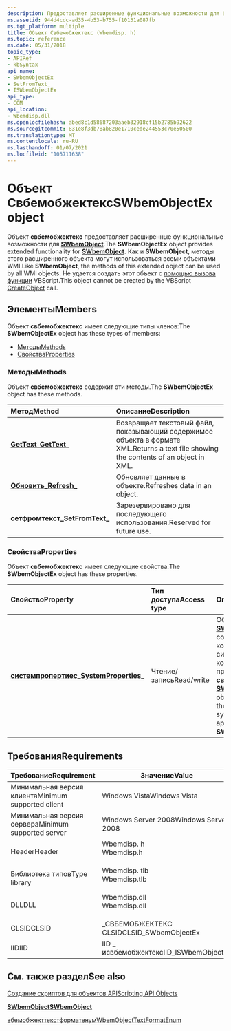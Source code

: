 ```yaml
---
description: Предоставляет расширенные функциональные возможности для SWbemObject. Как и SWbemObject, методы этого расширенного объекта могут использоваться всеми объектами WMI.
ms.assetid: 944d4cdc-ad35-4b53-b755-f10131a087fb
ms.tgt_platform: multiple
title: Объект Свбемобжектекс (Wbemdisp. h)
ms.topic: reference
ms.date: 05/31/2018
topic_type:
- APIRef
- kbSyntax
api_name:
- SWbemObjectEx
- SetFromText_
- ISWbemObjectEx
api_type:
- COM
api_location:
- Wbemdisp.dll
ms.openlocfilehash: abed8c1d58687203aaeb32918cf15b2785b92622
ms.sourcegitcommit: 831e8f3db78ab820e1710cede244553c70e50500
ms.translationtype: MT
ms.contentlocale: ru-RU
ms.lasthandoff: 01/07/2021
ms.locfileid: "105711638"
---
```

# <a name="swbemobjectex-object"></a><span data-ttu-id="74b37-104">Объект Свбемобжектекс</span><span class="sxs-lookup"><span data-stu-id="74b37-104">SWbemObjectEx object</span></span>

<span data-ttu-id="74b37-105">Объект **свбемобжектекс** предоставляет расширенные функциональные возможности для [**SWbemObject**](swbemobject.md).</span><span class="sxs-lookup"><span data-stu-id="74b37-105">The **SWbemObjectEx** object provides extended functionality for [**SWbemObject**](swbemobject.md).</span></span> <span data-ttu-id="74b37-106">Как и **SWbemObject**, методы этого расширенного объекта могут использоваться всеми объектами WMI.</span><span class="sxs-lookup"><span data-stu-id="74b37-106">Like **SWbemObject**, the methods of this extended object can be used by all WMI objects.</span></span> <span data-ttu-id="74b37-107">Не удается создать этот объект с [помощью вызова функции](/previous-versions//xzysf6hc(v=vs.85)) VBScript.</span><span class="sxs-lookup"><span data-stu-id="74b37-107">This object cannot be created by the VBScript [CreateObject](/previous-versions//xzysf6hc(v=vs.85)) call.</span></span>

## <a name="members"></a><span data-ttu-id="74b37-108">Элементы</span><span class="sxs-lookup"><span data-stu-id="74b37-108">Members</span></span>

<span data-ttu-id="74b37-109">Объект **свбемобжектекс** имеет следующие типы членов:</span><span class="sxs-lookup"><span data-stu-id="74b37-109">The **SWbemObjectEx** object has these types of members:</span></span>

-   [<span data-ttu-id="74b37-110">Методы</span><span class="sxs-lookup"><span data-stu-id="74b37-110">Methods</span></span>](#methods)
-   [<span data-ttu-id="74b37-111">Свойства</span><span class="sxs-lookup"><span data-stu-id="74b37-111">Properties</span></span>](#properties)

### <a name="methods"></a><span data-ttu-id="74b37-112">Методы</span><span class="sxs-lookup"><span data-stu-id="74b37-112">Methods</span></span>

<span data-ttu-id="74b37-113">Объект **свбемобжектекс** содержит эти методы.</span><span class="sxs-lookup"><span data-stu-id="74b37-113">The **SWbemObjectEx** object has these methods.</span></span>



| <span data-ttu-id="74b37-114">Метод</span><span class="sxs-lookup"><span data-stu-id="74b37-114">Method</span></span>                                      | <span data-ttu-id="74b37-115">Описание</span><span class="sxs-lookup"><span data-stu-id="74b37-115">Description</span></span>                                                              |
|:--------------------------------------------|:-------------------------------------------------------------------------|
| [<span data-ttu-id="74b37-116">**GetText\_**</span><span class="sxs-lookup"><span data-stu-id="74b37-116">**GetText\_**</span></span>](swbemobjectex-gettext-.md) | <span data-ttu-id="74b37-117">Возвращает текстовый файл, показывающий содержимое объекта в формате XML.</span><span class="sxs-lookup"><span data-stu-id="74b37-117">Returns a text file showing the contents of an object in XML.</span></span><br/> |
| [<span data-ttu-id="74b37-118">**Обновить\_**</span><span class="sxs-lookup"><span data-stu-id="74b37-118">**Refresh\_**</span></span>](swbemobjectex-refresh-.md) | <span data-ttu-id="74b37-119">Обновляет данные в объекте.</span><span class="sxs-lookup"><span data-stu-id="74b37-119">Refreshes data in an object.</span></span><br/>                                  |
| <span data-ttu-id="74b37-120">**сетфромтекст\_**</span><span class="sxs-lookup"><span data-stu-id="74b37-120">**SetFromText\_**</span></span>                           | <span data-ttu-id="74b37-121">Зарезервировано для последующего использования.</span><span class="sxs-lookup"><span data-stu-id="74b37-121">Reserved for future use.</span></span><br/>                                      |



 

### <a name="properties"></a><span data-ttu-id="74b37-122">Свойства</span><span class="sxs-lookup"><span data-stu-id="74b37-122">Properties</span></span>

<span data-ttu-id="74b37-123">Объект **свбемобжектекс** имеет следующие свойства.</span><span class="sxs-lookup"><span data-stu-id="74b37-123">The **SWbemObjectEx** object has these properties.</span></span>



| <span data-ttu-id="74b37-124">Свойство</span><span class="sxs-lookup"><span data-stu-id="74b37-124">Property</span></span>                                                                 | <span data-ttu-id="74b37-125">Тип доступа</span><span class="sxs-lookup"><span data-stu-id="74b37-125">Access type</span></span>           | <span data-ttu-id="74b37-126">Описание</span><span class="sxs-lookup"><span data-stu-id="74b37-126">Description</span></span>                                                                                                                                              |
|:-------------------------------------------------------------------------|:----------------------|:---------------------------------------------------------------------------------------------------------------------------------------------------------|
| [<span data-ttu-id="74b37-127">**системпропертиес\_**</span><span class="sxs-lookup"><span data-stu-id="74b37-127">**SystemProperties\_**</span></span>](swbemobjectex-systemproperties-.md)<br/> | <span data-ttu-id="74b37-128">Чтение/запись</span><span class="sxs-lookup"><span data-stu-id="74b37-128">Read/write</span></span><br/> | <span data-ttu-id="74b37-129">Объект [**SWbemPropertySet**](swbempropertyset.md) , содержащий коллекцию системных свойств, которые применяются к **свбемобжектекс**.</span><span class="sxs-lookup"><span data-stu-id="74b37-129">An [**SWbemPropertySet**](swbempropertyset.md) object that contains the collection of system properties that apply to the **SWbemObjectEx**.</span></span><br/> |



 

## <a name="requirements"></a><span data-ttu-id="74b37-130">Требования</span><span class="sxs-lookup"><span data-stu-id="74b37-130">Requirements</span></span>



| <span data-ttu-id="74b37-131">Требование</span><span class="sxs-lookup"><span data-stu-id="74b37-131">Requirement</span></span> | <span data-ttu-id="74b37-132">Значение</span><span class="sxs-lookup"><span data-stu-id="74b37-132">Value</span></span> |
|-------------------------------------|-----------------------------------------------------------------------------------------|
| <span data-ttu-id="74b37-133">Минимальная версия клиента</span><span class="sxs-lookup"><span data-stu-id="74b37-133">Minimum supported client</span></span><br/> | <span data-ttu-id="74b37-134">Windows Vista</span><span class="sxs-lookup"><span data-stu-id="74b37-134">Windows Vista</span></span><br/>                                                                |
| <span data-ttu-id="74b37-135">Минимальная версия сервера</span><span class="sxs-lookup"><span data-stu-id="74b37-135">Minimum supported server</span></span><br/> | <span data-ttu-id="74b37-136">Windows Server 2008</span><span class="sxs-lookup"><span data-stu-id="74b37-136">Windows Server 2008</span></span><br/>                                                          |
| <span data-ttu-id="74b37-137">Header</span><span class="sxs-lookup"><span data-stu-id="74b37-137">Header</span></span><br/>                   | <dl> <span data-ttu-id="74b37-138"><dt>Wbemdisp. h</dt></span><span class="sxs-lookup"><span data-stu-id="74b37-138"><dt>Wbemdisp.h</dt></span></span> </dl>   |
| <span data-ttu-id="74b37-139">Библиотека типов</span><span class="sxs-lookup"><span data-stu-id="74b37-139">Type library</span></span><br/>             | <dl> <span data-ttu-id="74b37-140"><dt>Wbemdisp. tlb</dt></span><span class="sxs-lookup"><span data-stu-id="74b37-140"><dt>Wbemdisp.tlb</dt></span></span> </dl> |
| <span data-ttu-id="74b37-141">DLL</span><span class="sxs-lookup"><span data-stu-id="74b37-141">DLL</span></span><br/>                      | <dl> <span data-ttu-id="74b37-142"><dt>Wbemdisp.dll</dt></span><span class="sxs-lookup"><span data-stu-id="74b37-142"><dt>Wbemdisp.dll</dt></span></span> </dl> |
| <span data-ttu-id="74b37-143">CLSID</span><span class="sxs-lookup"><span data-stu-id="74b37-143">CLSID</span></span><br/>                    | <span data-ttu-id="74b37-144">\_СВБЕМОБЖЕКТЕКС CLSID</span><span class="sxs-lookup"><span data-stu-id="74b37-144">CLSID\_SWbemObjectEx</span></span><br/>                                                         |
| <span data-ttu-id="74b37-145">IID</span><span class="sxs-lookup"><span data-stu-id="74b37-145">IID</span></span><br/>                      | <span data-ttu-id="74b37-146">IID \_ исвбемобжектекс</span><span class="sxs-lookup"><span data-stu-id="74b37-146">IID\_ISWbemObjectEx</span></span><br/>                                                          |



## <a name="see-also"></a><span data-ttu-id="74b37-147">См. также раздел</span><span class="sxs-lookup"><span data-stu-id="74b37-147">See also</span></span>

<dl> <dt>

[<span data-ttu-id="74b37-148">Создание скриптов для объектов API</span><span class="sxs-lookup"><span data-stu-id="74b37-148">Scripting API Objects</span></span>](scripting-api-objects.md)
</dt> <dt>

[<span data-ttu-id="74b37-149">**SWbemObject**</span><span class="sxs-lookup"><span data-stu-id="74b37-149">**SWbemObject**</span></span>](swbemobject.md)
</dt> <dt>

[<span data-ttu-id="74b37-150">вбемобжекттекстформатенум</span><span class="sxs-lookup"><span data-stu-id="74b37-150">WbemObjectTextFormatEnum</span></span>](/windows/desktop/api/Wbemdisp/ne-wbemdisp-wbemobjecttextformatenum)
</dt> </dl>

 

